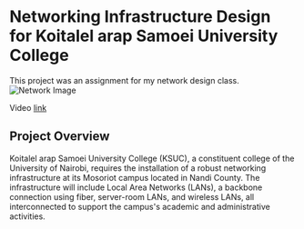 # Networking Infrastructure Design for Koitalel arap Samoei University College
This project was an assignment for my network design class.
![Network Image](net_image.png)

Video [link](https://youtu.be/QJCHFcZ7Vaw)


## **Project Overview**
Koitalel arap Samoei University College (KSUC), a constituent college of the University of Nairobi, requires the installation of a robust networking infrastructure at its Mosoriot campus located in Nandi County. The infrastructure will include Local Area Networks (LANs), a backbone connection using fiber, server-room LANs, and wireless LANs, all interconnected to support the campus's academic and administrative activities.